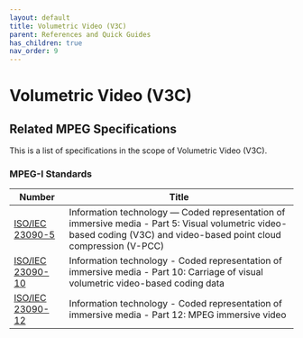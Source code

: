 ```yaml
---
layout: default
title: Volumetric Video (V3C)
parent: References and Quick Guides
has_children: true
nav_order: 9
---
```


# Volumetric Video (V3C)

## Related MPEG Specifications

This is a list of specifications in the scope of Volumetric Video (V3C).

### MPEG-I Standards

 Number | Title  
 -- | --
[ISO/IEC 23090-5](https://www.iso.org/standard/83535.html) | Information technology — Coded representation of immersive media - Part 5: Visual volumetric video-based coding (V3C) and video-based point cloud compression (V-PCC)
[ISO/IEC 23090-10](https://www.iso.org/standard/78991.html) | Information technology - Coded representation of immersive media - Part 10: Carriage of visual volumetric video-based coding data
[ISO/IEC 23090-12](https://www.iso.org/standard/79113.html) | Information technology - Coded representation of immersive media - Part 12: MPEG immersive video
